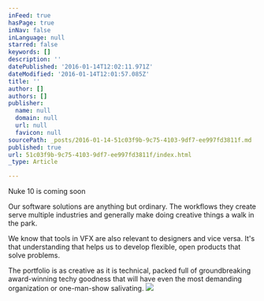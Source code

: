 ```yaml
---
inFeed: true
hasPage: true
inNav: false
inLanguage: null
starred: false
keywords: []
description: ''
datePublished: '2016-01-14T12:02:11.971Z'
dateModified: '2016-01-14T12:01:57.085Z'
title: ''
author: []
authors: []
publisher:
  name: null
  domain: null
  url: null
  favicon: null
sourcePath: _posts/2016-01-14-51c03f9b-9c75-4103-9df7-ee997fd3811f.md
published: true
url: 51c03f9b-9c75-4103-9df7-ee997fd3811f/index.html
_type: Article

---
```

Nuke 10 is coming soon

Our software solutions are anything but ordinary. The workflows they create serve multiple industries and generally make doing creative things a walk in the park.

We know that tools in VFX are also relevant to designers and vice versa. It's that understanding that helps us to develop flexible, open products that solve problems.

The portfolio is as creative as it is technical, packed full of groundbreaking award-winning techy goodness that will have even the most demanding organization or one-man-show salivating.
![](https://the-grid-user-content.s3-us-west-2.amazonaws.com/9002bb1c-051c-4bc8-bca2-c152ffa4942c.jpg)